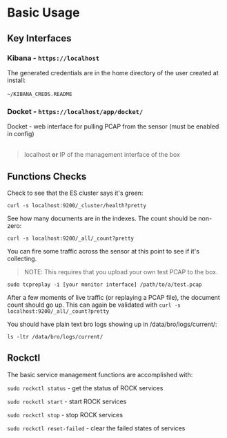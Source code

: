 # Basic Usage

## Key Interfaces

### Kibana - `https://localhost`

The generated credentials are in the home directory of the user created at install:  
<br>
`~/KIBANA_CREDS.README`  

### Docket - `https://localhost/app/docket/`

Docket - web interface for pulling PCAP from the sensor (must be enabled in config)  
<br>
> localhost **or** IP of the management interface of the box  


## Functions Checks

Check to see that the ES cluster says it's green:
```
curl -s localhost:9200/_cluster/health?pretty  
```
See how many documents are in the indexes. The count should be non-zero:
```
curl -s localhost:9200/_all/_count?pretty  
```
You can fire some traffic across the sensor at this point to see if it's collecting.

> NOTE: This requires that you upload your own test PCAP to the box.
```
sudo tcpreplay -i [your monitor interface] /path/to/a/test.pcap  
```
After a few moments of live traffic (or replaying a PCAP file), the document count should go
up. This can again be validated with `curl -s localhost:9200/_all/_count?pretty`

You should have plain text bro logs showing up in /data/bro/logs/current/:  
```
ls -ltr /data/bro/logs/current/  
```

## Rockctl

The basic service management functions are accomplished with:  

`sudo rockctl status` - get the status of ROCK services

<!-- <p align="center">
<a href="https://asciinema.org/a/z9qgFqFTr9HoeSMpX2gKWXqng" target="\_blank"><img src="https://asciinema.org/a/z9qgFqFTr9HoeSMpX2gKWXqng.png" width="469"/></a>
</p> -->

`sudo rockctl start` - start ROCK services

<!-- <p align="center">
<a href="https://asciinema.org/a/QAxK2iiWEw2bFRKUc5JFri3n9" target="\_blank"><img src="https://asciinema.org/a/QAxK2iiWEw2bFRKUc5JFri3n9.png" width="469"/></a>
</p> -->

`sudo rockctl stop` - stop ROCK services

<!-- <p align="center">
<a href="https://asciinema.org/a/ME56ahRQrj3qmrynGzCc47GyM" target="\_blank"><img src="https://asciinema.org/a/ME56ahRQrj3qmrynGzCc47GyM.png" width="469"/></a>
</p> -->

`sudo rockctl reset-failed` - clear the failed states of services
